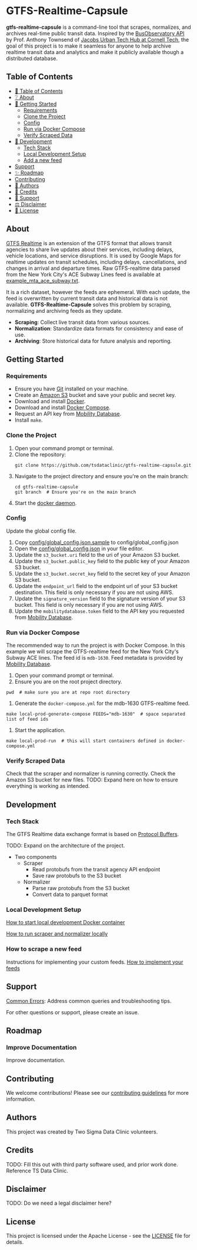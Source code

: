 # GTFS-Realtime-Capsule
**gtfs-realtime-capsule** is a command-line tool that scrapes, normalizes, and archives real-time public transit data. Inspired by the [BusObservatory API](https://api.busobservatory.org/) by Prof. Anthony Townsend of [Jacobs Urban Tech Hub at Cornell Tech](https://urban.tech.cornell.edu/), the goal of this project is to make it seamless for anyone to help archive realtime transit data and analytics and make it publicly available though a distributed database. 

## Table of Contents

- [📖 Table of Contents](#table-of-contents)
- [❔ About](#about)
- [🚀 Getting Started](#getting-started)
  - [Requirements](#requirements)
  - [Clone the Project](#clone-the-project)
  - [Config](#config)
  - [Run via Docker Compose](#run-via-docker-compose)
  - [Verify Scraped Data](#verify-scraped-data)
- [🔨 Development](#development)
  - [Tech Stack](#tech-stack)
  - [Local Development Setup](#local-development-setup)
  - [Add a new feed](#how-to-scrape-a-new-feed)
- [Support](#support)
- [✨ Roadmap](#roadmap)
- [Contributing](#contributing)
- [👤 Authors](#authors)
- [🤝 Credits](#credits)
- [💛 Support](#support)
- [⚖️ Disclaimer](#disclaimer)
- [📃 License](#license)


## About

[GTFS Realtime](https://gtfs.org/documentation/realtime/reference/) is an extension of the GTFS format that allows transit agencies to share live updates about their services, including delays, vehicle locations, and service disruptions. It is used by Google Maps for realtime updates on transit schedules, including delays, cancellations, and changes in arrival and departure times. Raw GTFS-realtime data parsed from the New York City's ACE Subway Lines feed is available at [example_mta_ace_subway.txt](data/example_mta_ace_subway.txt).

It is a rich dataset, however the feeds are ephemeral. With each update, the feed is overwritten by current transit data and historical data is not available. **GTFS-Realtime-Capsule** solves this problem by scraping, normalizing and archiving feeds as they update.

- **Scraping**: Collect live transit data from various sources.
- **Normalization**: Standardize data formats for consistency and ease of use.
- **Archiving**: Store historical data for future analysis and reporting.

## Getting Started

### Requirements
- Ensure you have [Git](https://git-scm.com/) installed on your machine.
- Create an [Amazon S3](https://aws.amazon.com/s3/) bucket and save your public and secret key.
- Download and install [Docker](https://docs.docker.com/engine/install/).
- Download and install [Docker Compose](https://docs.docker.com/compose/install/).
- Request an API key from [Mobility Database](https://mobilitydatabase.org/).
- Install `make`.

### Clone the Project
1. Open your command prompt or terminal.
1. Clone the repository:
    ```shell
    git clone https://github.com/tsdataclinic/gtfs-realtime-capsule.git
    ```
1. Navigate to the project directory and ensure you're on the main branch:
    ```shell
    cd gtfs-realtime-capsule
    git branch  # Ensure you're on the main branch
    ```
1. Start the [docker daemon](https://docs.docker.com/engine/daemon/start/).


### Config

Update the global config file.
1. Copy [config/global_config.json.sample](config/global_config.json.sample) to config/global_config.json
1. Open the [config/global_config.json](config/global_config.json) in your file editor.
1. Update the `s3_bucket.uri` field to the uri of your Amazon S3 bucket.
1. Update the `s3_bucket.public_key` field to the public key of your Amazon S3 bucket.
1. Update the `s3_bucket.secret_key` field to the secret key of your Amazon S3 bucket.
1. Update the `endpoint_url` field to the endpoint url of your S3 bucket destination. This field is only necessary if you are not using AWS.
1. Update the `signature_version` field to the signature version of your S3 bucket. This field is only necessary if you are not using AWS.
1. Update the `mobilitydatabase.token` field to the API key you requested from [Mobility Database](https://mobilitydatabase.org/).


### Run via Docker Compose

The recommended way to run the project is with Docker Compose. In this example we will scrape the GTFS-realtime feed for the New York City's Subway ACE lines. The feed id is `mdb-1630`. Feed metadata is provided by [Mobility Database](https://mobilitydatabase.org/feeds/mdb-1630).

1. Open your command prompt or terminal.
1. Ensure you are on the root project directory.
```shell
pwd  # make sure you are at repo root directory 
```
1. Generate the `docker-compose.yml` for the mdb-1630 GTFS-realtime feed.
```
make local-prod-generate-compose FEEDS="mdb-1630"  # space separated list of feed ids
```
1. Start the application.
```
make local-prod-run  # this will start containers defined in docker-compose.yml
```

### Verify Scraped Data

Check that the scraper and normalizer is running correctly. Check the Amazon S3 bucket for new files. TODO: Expand here on how to ensure everything is working as intended.

## Development

### Tech Stack

The GTFS Realtime data exchange format is based on [Protocol Buffers](https://protobuf.dev/).

TODO: Expand on the architecture of the project.
- Two components
  - Scraper
    - Read protobufs from the transit agency API endpoint
    - Save raw protobufs to the S3 bucket
  - Normalizer
    - Parse raw protobufs from the S3 bucket
    - Convert data to parquet format

### Local Development Setup

[How to start local development Docker container](doc/howtos/docker.md)

[How to run scraper and normalizer locally](doc/howtos/run.md)

### How to scrape a new feed

Instructions for implementing your custom feeds. [How to implement your feeds](doc/howtos/develop.md)

## Support

[Common Errors](doc/common_errors.md): Address common queries and troubleshooting tips.

For other questions or support, please create an issue.

## Roadmap

### Improve Documentation

Improve documentation.

## Contributing

We welcome contributions! Please see our [contributing guidelines](link-to-contributing.md) for more information.

## Authors

This project was created by Two Sigma Data Clinic volunteers.

## Credits

TODO: Fill this out with third party software used, and prior work done. Reference TS Data Clinic.

## Disclaimer

TODO: Do we need a legal disclaimer here?

## License

This project is licensed under the Apache License - see the [LICENSE](./LICENSE) file for details.
